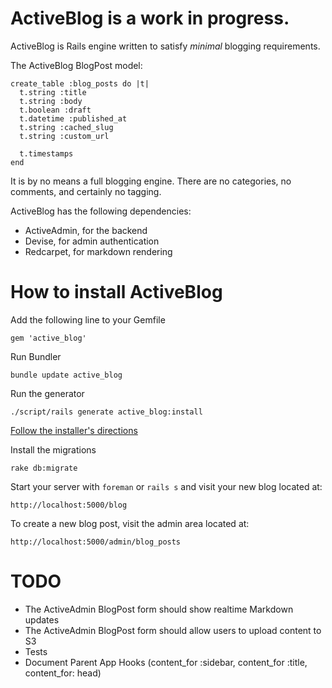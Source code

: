 # ActiveBlog is a work in progress.

ActiveBlog is Rails engine written to satisfy *minimal* blogging requirements. 

The ActiveBlog BlogPost model:

    create_table :blog_posts do |t|
      t.string :title
      t.string :body
      t.boolean :draft
      t.datetime :published_at
      t.string :cached_slug
      t.string :custom_url

      t.timestamps
    end

It is by no means a full blogging engine. There are no categories, no comments,
and certainly no tagging. 

ActiveBlog has the following dependencies: 

* ActiveAdmin, for the backend
* Devise, for admin authentication
* Redcarpet, for markdown rendering

# How to install ActiveBlog

Add the following line to your Gemfile

    gem 'active_blog'

Run Bundler

    bundle update active_blog

Run the generator

    ./script/rails generate active_blog:install

[Follow the installer's directions](https://github.com/mchung/active_blog/blob/master/lib/generators/active_blog/install/templates/README)

Install the migrations

    rake db:migrate

Start your server with `foreman` or `rails s` and visit your new blog located at:

    http://localhost:5000/blog

To create a new blog post, visit the admin area located at:

    http://localhost:5000/admin/blog_posts


# TODO

* The ActiveAdmin BlogPost form should show realtime Markdown updates
* The ActiveAdmin BlogPost form should allow users to upload content to S3
* Tests
* Document Parent App Hooks (content_for :sidebar, content_for :title, content_for: head)